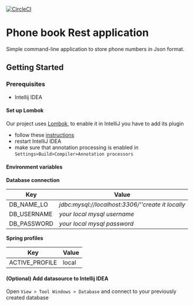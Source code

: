 [![CircleCI](https://circleci.com/gh/phamed11/phoneBook2.svg?style=svg&circle-token=21e1f731e64b10dac4876c4226d44df1f21da8b8)](https://circleci.com/gh/phamed11/phoneBook2)


# Phone book Rest application

Simple command-line application to store phone numbers in Json format.

## Getting Started

### Prerequisites
 * Intellij IDEA
 
#### Set up Lombok
 
 Our project uses [Lombok](https://projectlombok.org/), to enable it in IntelliJ you have to add its plugin 
  * follow these [instructions](https://projectlombok.org/setup/intellij)
  * restart IntelliJ IDEA
  * make sure that annotation processing is enabled in `Settings>Build>Compiler>Annotation processors`
  
  
#### Environment variables

**Database connection**

| Key | Value |
| --- | ----- | 
|DB_NAME_LO | *jdbc:mysql://localhost:3306/''create it locally* |
|DB_USERNAME | *your local mysql username* |
|DB_PASSWORD | *your local mysql password* |


**Spring profiles**

| Key | Value |
| --- | ----- | 
|ACTIVE_PROFILE | local  |

#### (Optional) Add datasource to Intellij IDEA

Open `View > Tool Windows > Database` and connect to your previously created database

  
  



